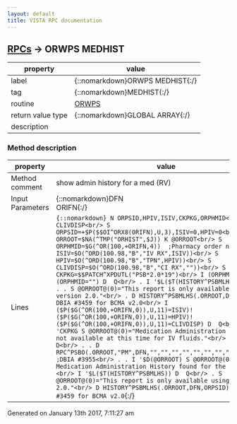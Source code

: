 ```yaml
---
layout: default
title: VISTA RPC documentation
---
```




## [RPCs](TableOfContent.md) &#8594; ORWPS MEDHIST 

 property | value 
--- | --- 
 label | {::nomarkdown}ORWPS MEDHIST{:/}
 tag | {::nomarkdown}MEDHIST{:/}
 routine | [ORWPS](http://code.osehra.org/dox/Routine_ORWPS_source.html)
 return value type | {::nomarkdown}GLOBAL ARRAY{:/}
 description | 


### Method description

 property | value 
 --- | --- 
 Method comment | show admin history for a med  (RV)
 Input Parameters | {::nomarkdown}DFN<br/>ORIFN{:/}
 Lines | ```{::nomarkdown} N ORPSID,HPIV,ISIV,CKPKG,ORPHMID<br/> N CLIVDISP<br/> S ORPSID=+$P($$OI^ORX8(ORIFN),U,3),ISIV=0,HPIV=0<br/> S ORROOT=$NA(^TMP("ORHIST",$J)) K @ORROOT<br/> S ORPHMID=$G(^OR(100,+ORIFN,4))  ;Pharmacy order number<br/> S ISIV=$O(^ORD(100.98,"B","IV RX",ISIV))<br/> S HPIV=$O(^ORD(100.98,"B","TPN",HPIV))<br/> S CLIVDISP=$O(^ORD(100.98,"B","CI RX",""))<br/> S CKPKG=$$PATCH^XPDUTL("PSB*2.0*19")<br/> I (ORPHMID["P")!(ORPHMID="") D  Q<br/> . I '$L($T(HISTORY^PSBMLHS)) D  Q<br/> . . S @ORROOT@(0)="This report is only available using BCMA version 2.0."<br/> . D HISTORY^PSBMLHS(.ORROOT,DFN,ORPSID)  ; DBIA #3459 for BCMA v2.0<br/> I ($P($G(^OR(100,+ORIFN,0)),U,11)=ISIV)!($P($G(^OR(100,+ORIFN,0)),U,11)=HPIV)!($P($G(^OR(100,+ORIFN,0)),U,11)=CLIVDISP) D  Q<br/> . I 'CKPKG S @ORROOT@(0)="Medication Administration History is not available at this time for IV fluids."<br/> . I CKPKG D<br/> . . D RPC^PSBO(.ORROOT,"PM",DFN,"","","","","","","","","",ORPHMID)  ;DBIA #3955<br/> . . I '$D(@ORROOT) S @ORROOT@(0)="No Medication Administration History found for the IV order."<br/> I '$L($T(HISTORY^PSBMLHS)) D  Q<br/> . S @ORROOT@(0)="This report is only available using BCMA version 2.0."<br/> D HISTORY^PSBMLHS(.ORROOT,DFN,ORPSID)  ; DBIA #3459 for BCMA v2.0```{:/}




 Generated on January 13th 2017, 7:11:27 am